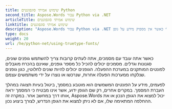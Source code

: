 ```yaml
---
title: שימוש אמיתי סוגפונטים Python
second_title: Aspose.Words עבור Python via .NET
articleTitle: שימוש אמיתי סוגפונטים
linktitle: שימוש אמיתי סוגפונטים
description: "Aspose.Words עבור Python via .NET יכול למצוא את הגופן הנכון או את ההחלפה המתאימה שלו עבור יישום מסמך נכון. זה מבטיח כי ההבדל בין המסמך המוצג לבין המקור הוא מינימלי כאשר אין מספיק מידע על גופן."
type: docs
weight: 20
url: /he/python-net/using-truetype-fonts/
---
```


כאשר אתה עובד עם מסמכים, אתה לעתים קרובות צריך להשתמש גופנים שונים, סגנונות וגדלים. מסמכים יכולים להכיל כל מספר גופנים, שאינם בהכרח מוגבלים לפונטים המותקנים במערכת ההפעלה. הגופנים יכולים להיות שונים לחלוטין, כגון גופנים שנלקחו ממערכות הפעלה אחרות, שנרכשו או נוצרו על ידי משתמשים עצמם.

לפעמים, מידע על הפונטים המשמשים הוא מוטבע במסמך, ביטול בעיות תצוגה במהלך העברת המסמך. במקרים אחרים, רק שם הגופן ידוע, אשר אינו מבטיח כי המסמך יראה אותו דרך במחשב אחר. במקרה זה, Aspose.Words יכול למצוא את הגופן הנכון או את ההחלפה המתאימה שלו, אם לא ניתן למצוא את הגופן הנדרש, לצורך ביצוע נכון.
